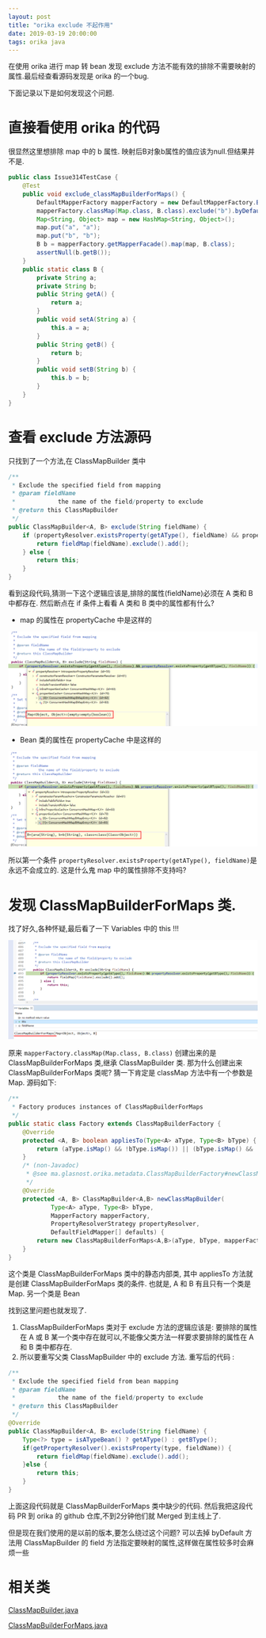 ```yaml
---
layout: post
title: "orika exclude 不起作用"
date: 2019-03-19 20:00:00
tags: orika java
---
```


在使用 orika 进行 map 转 bean 发现 exclude 方法不能有效的排除不需要映射的属性.最后经查看源码发现是 orika 的一个bug.

下面记录以下是如何发现这个问题.




# 直接看使用 orika 的代码

很显然这里想排除 map 中的 b 属性. 映射后B对象b属性的值应该为null.但结果并不是.

```java
public class Issue314TestCase {
	@Test
	public void exclude_classMapBuilderForMaps() {
		DefaultMapperFactory mapperFactory = new DefaultMapperFactory.Builder().build();
		mapperFactory.classMap(Map.class, B.class).exclude("b").byDefault().register();
		Map<String, Object> map = new HashMap<String, Object>();
		map.put("a", "a");
		map.put("b", "b");
		B b = mapperFactory.getMapperFacade().map(map, B.class);
		assertNull(b.getB());
	}
	public static class B {
		private String a;
		private String b;
		public String getA() {
			return a;
		}
		public void setA(String a) {
			this.a = a;
		}
		public String getB() {
			return b;
		}
		public void setB(String b) {
			this.b = b;
		}
	}
}
```
# 查看 exclude 方法源码

只找到了一个方法,在 ClassMapBuilder 类中

```java
/**
 * Exclude the specified field from mapping
 * @param fieldName
 *            the name of the field/property to exclude
 * @return this ClassMapBuilder
 */
public ClassMapBuilder<A, B> exclude(String fieldName) {
    if (propertyResolver.existsProperty(getAType(), fieldName) && propertyResolver.existsProperty(getBType(), fieldName)) {
        return fieldMap(fieldName).exclude().add();
    } else {
        return this;
    }
}
```
看到这段代码,猜测一下这个逻辑应该是,排除的属性(fieldName)必须在 A 类和 B 中都存在. 然后断点在 if 条件上看看 A 类和 B 类中的属性都有什么?

- map 的属性在 propertyCache 中是这样的

![Amapclass](https://raw.githubusercontent.com/yupengj/yupengj.github.io/master/images/2019/Amapclass.png) 

- Bean 类的属性在 propertyCache 中是这样的

![Bclass](https://raw.githubusercontent.com/yupengj/yupengj.github.io/master/images/2019/Bclass.png) 

所以第一个条件 `propertyResolver.existsProperty(getAType(), fieldName)`是永远不会成立的. 这是什么鬼 map 中的属性排除不支持吗?

# 发现 ClassMapBuilderForMaps 类.

找了好久,各种怀疑,最后看了一下 Variables 中的 this !!! 

![ClassMapThis](https://raw.githubusercontent.com/yupengj/yupengj.github.io/master/images/2019/ClassMapThis.png)

原来 `mapperFactory.classMap(Map.class, B.class)` 创建出来的是 ClassMapBuilderForMaps 类,继承 ClassMapBuilder 类.
那为什么创建出来 ClassMapBuilderForMaps 类呢? 猜一下肯定是 classMap 方法中有一个参数是 Map. 源码如下:

```java
/**
 * Factory produces instances of ClassMapBuilderForMaps
 */
public static class Factory extends ClassMapBuilderFactory {
    @Override
    protected <A, B> boolean appliesTo(Type<A> aType, Type<B> bType) {
        return (aType.isMap() && !bType.isMap()) || (bType.isMap() && !aType.isMap());
    }
	/* (non-Javadoc)
	 * @see ma.glasnost.orika.metadata.ClassMapBuilderFactory#newClassMapBuilder(ma.glasnost.orika.metadata.Type, ma.glasnost.orika.metadata.Type, ma.glasnost.orika.property.PropertyResolverStrategy, ma.glasnost.orika.DefaultFieldMapper[])
	 */
    @Override
	protected <A, B> ClassMapBuilder<A,B> newClassMapBuilder(
			Type<A> aType, Type<B> bType,
			MapperFactory mapperFactory,
			PropertyResolverStrategy propertyResolver,
			DefaultFieldMapper[] defaults) {	
		return new ClassMapBuilderForMaps<A,B>(aType, bType, mapperFactory, propertyResolver, defaults);
	}
}
```
这个类是 ClassMapBuilderForMaps 类中的静态内部类, 其中 appliesTo 方法就是创建 ClassMapBuilderForMaps 类的条件.
也就是, A 和 B 有且只有一个类是 Map. 另一个类是 Bean

找到这里问题也就发现了. 
1. ClassMapBuilderForMaps 类对于 exclude 方法的逻辑应该是: 要排除的属性在 A 或 B 某一个类中存在就可以,不能像父类方法一样要求要排除的属性在 A 和 B 类中都存在. 
2. 所以要重写父类 ClassMapBuilder 中的 exclude 方法. 重写后的代码 :

```java
/**
 * Exclude the specified field from bean mapping
 * @param fieldName
 *            the name of the field/property to exclude
 * @return this ClassMapBuilder
 */
@Override
public ClassMapBuilder<A, B> exclude(String fieldName) {
	Type<?> type = isATypeBean() ? getAType() : getBType();
	if(getPropertyResolver().existsProperty(type, fieldName)) {
		return fieldMap(fieldName).exclude().add();
	}else {
		return this;
	}
}
```
上面这段代码就是 ClassMapBuilderForMaps 类中缺少的代码. 然后我把这段代码 PR 到 orika 的 github 仓库,不到2分钟他们就 Merged 到主线上了.

但是现在我们使用的是以前的版本,要怎么绕过这个问题? 可以去掉 byDefault 方法用 ClassMapBuilder 的 field 方法指定要映射的属性,这样做在属性较多时会麻烦一些

# 相关类
[ClassMapBuilder.java](https://github.com/orika-mapper/orika/blob/master/core/src/main/java/ma/glasnost/orika/metadata/ClassMapBuilder.java)

[ClassMapBuilderForMaps.java](https://github.com/orika-mapper/orika/blob/master/core/src/main/java/ma/glasnost/orika/metadata/ClassMapBuilderForMaps.java)